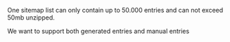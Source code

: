One sitemap list can only contain up to 50.000 entries and can not exceed 50mb unzipped.

We want to support both generated entries and manual entries
